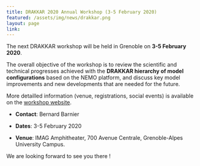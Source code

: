 ```yaml
---
title: DRAKKAR 2020 Annual Workshop (3-5 February 2020)
featured: /assets/img/news/drakkar.png
layout: page
link: 
---
```


The next DRAKKAR workshop will be held in Grenoble on **3-5 February 2020**.

The overall objective of the workshop is to review the scientific and technical progresses achieved with the **DRAKKAR hierarchy of model configurations**
based on the NEMO platform, and discuss key model improvements and new developments that are needed for the future. 

More detailled information (venue, registrations, social events) is available on the [workshop website](http://pp.ige-grenoble.fr/pageperso/barnierb/WEBDRAKKAR2020/).


 - **Contact**: Bernard Barnier

 - **Dates**: 3-5 February 2020

 - **Venue**: IMAG Amphitheater, 700 Avenue Centrale, Grenoble-Alpes University Campus.

We are looking forward to see you there !  
